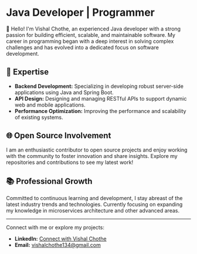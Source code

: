 # Java Developer | Programmer

👋 Hello! I'm Vishal Chothe, an experienced Java developer with a strong passion for building efficient, scalable, and maintainable software. My career in programming began with a deep interest in solving complex challenges and has evolved into a dedicated focus on software development.

## 🌟 Expertise

- **Backend Development:** Specializing in developing robust server-side applications using Java and Spring Boot.
- **API Design:** Designing and managing RESTful APIs to support dynamic web and mobile applications.
- **Performance Optimization:** Improving the performance and scalability of existing systems.

## 🌐 Open Source Involvement

I am an enthusiastic contributor to open source projects and enjoy working with the community to foster innovation and share insights. Explore my repositories and contributions to see my latest work!

## 📚 Professional Growth

Committed to continuous learning and development, I stay abreast of the latest industry trends and technologies. Currently focusing on expanding my knowledge in microservices architecture and other advanced areas.

---

Connect with me or explore my projects:

- **LinkedIn:** [Connect with Vishal Chothe](https://www.linkedin.com/in/contact-the-vishal-chothe)
- **Email:** vishalchothe134@gmail.com
